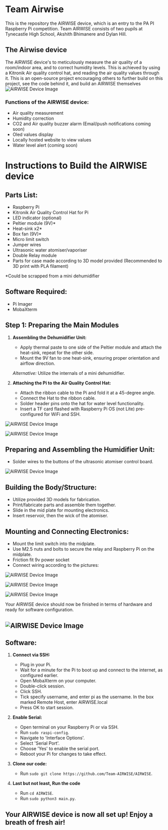 # Team Airwise

This is the repository the AIRWISE device, which is an entry to the PA PI Raspberry Pi competition.
Team AIRWISE consists of two pupils at Tynecastle High School, Akshith Bhimanere and Dylan Hill.

## The Airwise device
The AIRWISE device's to meticulously measure the air quality of a room/indoor area, and to correct humidity levels. This is achieved by using a Kitronik Air quality control hat, and reading the air quality values through it. This is an open-source project encouraging others to further build on this project, see the code behind it, and build an AIRWISE themselves   
![AIRWISE Device Image](https://github.com/Team-AIRWISE/AIRWISE/blob/main/images/AIRWISE_logo.jpg)  

### Functions of the AIRWISE device:

- Air quality measurement
- Humidity correction
- CO2 and Air quality buzzer alarm (Email/push notifications coming soon)
- Oled values display
- Locally hosted website to view values
- Water level alert (coming soon)

# Instructions to Build the AIRWISE device

## Parts List:

- Raspberry Pi
- Kitronik Air Quality Control Hat for Pi
- LED indicator (optional)
- Peltier module (9V)*
- Heat-sink x2*
- Box fan (9V)*
- Micro limit switch
- Jumper wires
- Ultrasonic water atomiser/vaporiser
- Double Relay module
- Parts for case made according to 3D model provided (Recommended to 3D print with PLA filament)

\*Could be scrapped from a mini dehumidifier

## Software Required:

- Pi Imager
- MobaXterm

## Step 1: Preparing the Main Modules

1. **Assembling the Dehumidifier Unit:**
   - Apply thermal paste to one side of the Peltier module and attach the heat-sink, repeat for the other side.
   - Mount the 9V fan to one heat-sink, ensuring proper orientation and airflow direction.

   *Alternative:* Utilize the internals of a mini dehumidifier.

2. **Attaching the Pi to the Air Quality Control Hat:**
   - Attach the ribbon cable to the Pi and fold it at a 45-degree angle.
   - Connect the Hat to the ribbon cable.
   - Solder header pins onto the hat for water level functionality.
   - Insert a TF card flashed with Raspberry Pi OS (not Lite) pre-configured for WiFi and SSH.

![AIRWISE Device Image](https://github.com/Team-AIRWISE/AIRWISE/blob/main/images/ribbon.jpg)

![AIRWISE Device Image](https://github.com/Team-AIRWISE/AIRWISE/blob/main/images/headers.JPG)

## Preparing and Assembling the Humidifier Unit:

- Solder wires to the buttons of the ultrasonic atomiser control board.

![AIRWISE Device Image](https://github.com/Team-AIRWISE/AIRWISE/blob/main/images/atomiser.JPG)

## Building the Body/Structure:

- Utilize provided 3D models for fabrication.
- Print/fabricate parts and assemble them together.
- Slide in the mid plate for mounting electronics.
- Insert reservoir, then the wick of the atomiser.

## Mounting and Connecting Electronics:

- Mount the limit switch into the midplate.
- Use M2.5 nuts and bolts to secure the relay and Raspberry Pi on the midplate.
- Friction fit 9v power socket
- Connect wiring according to the pictures:

![AIRWISE Device Image](https://github.com/Team-AIRWISE/AIRWISE/blob/main/images/screw.jpg)

![AIRWISE Device Image](https://github.com/Team-AIRWISE/AIRWISE/blob/main/images/power.jpg)

![AIRWISE Device Image](https://github.com/Team-AIRWISE/AIRWISE/blob/main/images/diagram.png)

Your AIRWISE device should now be finished in terms of hardware and ready for software configuration.

![AIRWISE Device Image](https://github.com/Team-AIRWISE/AIRWISE/blob/main/images/body.jpg)
---
## Software:

1. **Connect via SSH:**
    - Plug in your Pi.
    - Wait for a minute for the Pi to boot up and connect to the internet, as configured earlier.
    - Open MobaXterm on your computer.
    - Double-click session.
    - Click SSH.
    - Tick specify username, and enter pi as the username. In the box marked Remote Host, enter AIRWISE.local
    - Press OK to start session.


2. **Enable Serial:**
    - Open terminal on your Raspberry Pi or via SSH.
    - Run `sudo raspi-config`.
    - Navigate to 'Interface Options'.
    - Select 'Serial Port'.
    - Choose 'Yes' to enable the serial port.
    - Reboot your Pi for changes to take effect.


3. **Clone our code:**  
    - Run `sudo git clone https://github.com/Team-AIRWISE/AIRWISE`.


4. **Last but not least, Run the code**
    - Run `cd AIRWISE`.
    - Run `sudo python3 main.py`.

## Your AIRWISE device is now all set up! Enjoy a breath of fresh air!
